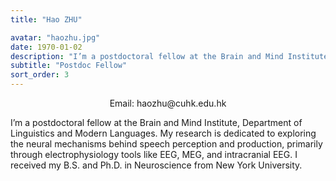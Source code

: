 ```yaml
---
title: "Hao ZHU"

avatar: "haozhu.jpg"
date: 1970-01-02
description: "I’m a postdoctoral fellow at the Brain and Mind Institute, Department of Linguistics and Modern..."
subtitle: "Postdoc Fellow"
sort_order: 3
---
```

<p align="center">
    Email: haozhu@cuhk.edu.hk
</p>

I’m a postdoctoral fellow at the Brain and Mind Institute, Department of Linguistics and Modern Languages. My research is dedicated to exploring the neural mechanisms behind speech perception and production, primarily through electrophysiology tools like EEG, MEG, and intracranial EEG. I received my B.S. and Ph.D. in Neuroscience from New York University.
